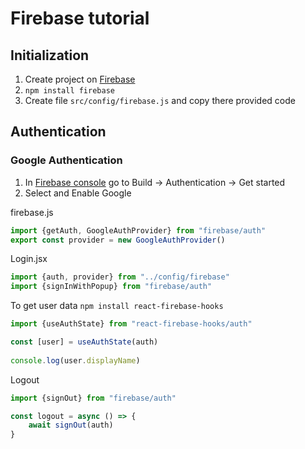 # Firebase tutorial
## Initialization
1. Create project on [Firebase](https://console.firebase.google.com/)
2. `npm install firebase`
3. Create file `src/config/firebase.js` and copy there provided code

## Authentication
### Google Authentication
1. In [Firebase console](https://console.firebase.google.com/) go to Build -> Authentication -> Get started
2. Select and Enable Google

firebase.js
```javascript
import {getAuth, GoogleAuthProvider} from "firebase/auth"
export const provider = new GoogleAuthProvider()
```

Login.jsx
```javascript
import {auth, provider} from "../config/firebase"
import {signInWithPopup} from "firebase/auth"
```

To get user data
`npm install react-firebase-hooks`
```javascript
import {useAuthState} from "react-firebase-hooks/auth"

const [user] = useAuthState(auth)
    
console.log(user.displayName)
```

Logout 
```javascript
import {signOut} from "firebase/auth"

const logout = async () => {
    await signOut(auth)
}
```